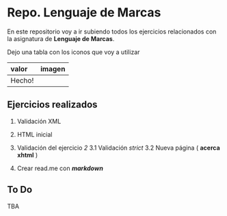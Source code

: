 # Repo. Lenguaje de Marcas

En este repositorio voy a ir subiendo todos los ejercicios relacionados con la asignatura de **Lenguaje de Marcas**.  

Dejo una tabla con los iconos que voy a utilizar

| valor| imagen
| :------- | ----: 
| Hecho! | <i class="icon-check"></i>



Ejercicios realizados
-------------

 1. Validación XML <i class="icon-check"></i>
 2.  HTML inicial <i class="icon-check"></i>
 3. Validación del ejercicio *2*
		 3.1 Validación *strict* <i class="icon-check"></i>
		 3.2 Nueva página ( **acerca xhtml** ) <i class="icon-check"></i>
		 
 4.  Crear read.me con ***markdown*** <i class="icon-check"></i>
 
To Do
-------------

TBA 
